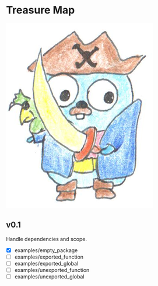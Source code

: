 # Treasure Map

![X marks the spot!](images/pirate-parroted.png "Graphics by https://github.com/egonelbre/gophers")

## v0.1

Handle dependencies and scope.

- [x] examples/empty_package
- [ ] examples/exported_function
- [ ] examples/exported_global
- [ ] examples/unexported_function
- [ ] examples/unexported_global
